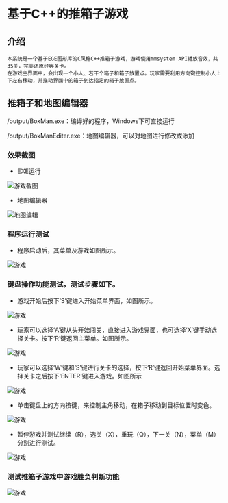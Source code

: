 # 基于C++的推箱子游戏

## 介绍
    本系统是一个基于EGE图形库的C风格C++推箱子游戏，游戏使用mmsystem API播放音效，共35关，完美还原经典关卡。			
    在游戏主界面中，会出现一个小人、若干个箱子和箱子放置点。玩家需要利用方向键控制小人上下左右移动，并推动界面中的箱子到达指定的箱子放置点。

## 推箱子和地图编辑器


/output/BoxMan.exe：编译好的程序，Windows下可直接运行

/output/BoxManEditer.exe：地图编辑器，可以对地图进行修改或添加

### 效果截图

* EXE运行

 ![游戏截图](https://github.com/ghuaerm/BoxMan/blob/master/image/8.png)
 
* 地图编辑器

 ![地图编辑](https://github.com/ghuaerm/BoxMan/blob/master/image/9.png)

### 程序运行测试
+ 程序启动后，其菜单及游戏如图所示。

 ![游戏](https://github.com/ghuaerm/BoxMan/blob/master/image/1.png)

 ### 键盘操作功能测试，测试步骤如下。
+ 游戏开始后按下‘S’键进入开始菜单界面，如图所示。

 ![游戏](https://github.com/ghuaerm/BoxMan/blob/master/image/2.png)
+ 玩家可以选择‘A’键从头开始闯关，直接进入游戏界面，也可选择‘X’键手动选择关卡。按下‘R’键返回主菜单。如图所示。

 ![游戏](https://github.com/ghuaerm/BoxMan/blob/master/image/3.png)
+ 玩家可以选择‘W’键和‘S’键进行关卡的选择，按下‘R’键返回开始菜单界面。选择关卡之后按下‘ENTER’键进入游戏。如图所示

 ![游戏](https://github.com/ghuaerm/BoxMan/blob/master/image/4.png)

+ 单击键盘上的方向按键，来控制主角移动，在箱子移动到目标位置时变色。

 ![游戏](https://github.com/ghuaerm/BoxMan/blob/master/image/6.png)
+ 暂停游戏并测试继续（R），选关（X），重玩（Q），下一关（N），菜单（M）分别进行测试。

 ![游戏](https://github.com/ghuaerm/BoxMan/blob/master/image/5.png)

### 测试推箱子游戏中游戏胜负判断功能
 ![游戏](https://github.com/ghuaerm/BoxMan/blob/master/image/5.png)

